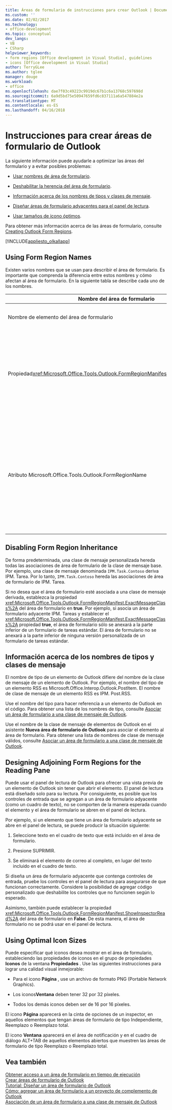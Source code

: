 ```yaml
---
title: Áreas de formulario de instrucciones para crear Outlook | Documentos de Microsoft
ms.custom: ''
ms.date: 02/02/2017
ms.technology:
- office-development
ms.topic: conceptual
dev_langs:
- VB
- CSharp
helpviewer_keywords:
- form regions [Office development in Visual Studio], guidelines
- icons [Office development in Visual Studio]
author: TerryGLee
ms.author: tglee
manager: douge
ms.workload:
- office
ms.openlocfilehash: dae7f03c49223c9919dc67b1c6a13768c597698d
ms.sourcegitcommit: 6a9d5bd75e50947659fd6c837111a6a547884e2a
ms.translationtype: MT
ms.contentlocale: es-ES
ms.lasthandoff: 04/16/2018
---
```

# <a name="guidelines-for-creating-outlook-form-regions"></a>Instrucciones para crear áreas de formulario de Outlook
  La siguiente información puede ayudarle a optimizar las áreas del formulario y a evitar posibles problemas:  
  
-   [Usar nombres de área de formulario](#UsingFormRegions).  
  
-   [Deshabilitar la herencia del área de formulario](#DisablingInheritance).  
  
-   [Información acerca de los nombres de tipos y clases de mensaje](#ClassNames).  
  
-   [Diseñar áreas de formulario adyacentes para el panel de lectura](#ReadingPane).  
  
-   [Usar tamaños de icono óptimos](#UsingOptimal).  
  
 Para obtener más información acerca de las áreas de formulario, consulte [Creating Outlook Form Regions](../vsto/creating-outlook-form-regions.md).  
  
 [!INCLUDE[appliesto_olkallapp](../vsto/includes/appliesto-olkallapp-md.md)]  
  
##  <a name="UsingFormRegions"></a> Using Form Region Names  
 Existen varios nombres que se usan para describir el área de formulario. Es importante que comprenda la diferencia entre estos nombres y cómo afectan al área de formulario. En la siguiente tabla se describe cada uno de los nombres.  
  
|Nombre del área de formulario|Descripción|  
|----------------------|-----------------|  
|Nombre de elemento del área de formulario|Es el nombre que especifica para el elemento **Área de formulario de Outlook** en el cuadro de diálogo **Agregar nuevo elemento** . Éste es el nombre del archivo de código del área de formulario que aparece en el **Explorador de soluciones**.|  
|Propiedad<xref:Microsoft.Office.Tools.Outlook.FormRegionManifest.FormRegionName%2A> |Debe especificar este nombre en la página **Escriba un texto descriptivo y seleccione sus preferencias de presentación** del asistente **Nueva área de formulario de Outlook** . Este nombre aparece como la propiedad **FormRegionName** en la ventana **Propiedades** .<br /><br /> Use la propiedad <xref:Microsoft.Office.Tools.Outlook.FormRegionManifest.FormRegionName%2A> para especificar la etiqueta que identifica el área de formulario en la interfaz de usuario (UI) de Outlook. En áreas de formulario independientes, este nombre aparece como un botón en la cinta de opciones del elemento de Outlook.<br /><br /> En las áreas de formulario adyacentes, este nombre aparece como texto de encabezado sobre el área de formulario.|  
|Atributo Microsoft.Office.Tools.Outlook.FormRegionName|Al agregar un elemento **Área de formulario de Outlook** al proyecto, Visual Studio establece esta propiedad en el nombre completo del área de formulario. El nombre completo predeterminado es el nombre del complemento VSTO conectado al nombre del área de formulario mediante un punto; por ejemplo, `OutlookAddIn1.FormRegion1`.<br /><br /> Este nombre completo también aparece como atributo en la parte superior de la clase del generador del área del formulario.<br /><br /> Utilice el atributo Microsoft.Office.Tools.Outlook.FormRegionName para identificar de forma exclusiva el área de formulario a través de todos los complementos de VSTO para Outlook. No se puede cambiar el valor del atributo Microsoft.Office.Tools.Outlook.FormRegionName cambiando el elemento de área de formulario o cambiando el <xref:Microsoft.Office.Tools.Outlook.FormRegionManifest.FormRegionName%2A> propiedad. Para cambiar este nombre, debe modificar el atributo Microsoft.Office.Tools.Outlook.FormRegionName en el archivo de código de área de formulario.|  
  
##  <a name="DisablingInheritance"></a> Disabling Form Region Inheritance  
 De forma predeterminada, una clase de mensaje personalizada hereda todas las asociaciones de área de formulario de la clase de mensaje base. Por ejemplo, una clase de mensaje denominada `IPM.Task.Contoso` deriva IPM. Tarea. Por lo tanto, `IPM.Task.Contoso` hereda las asociaciones de área de formulario de IPM. Tarea.  
  
 Si no desea que el área de formulario esté asociada a una clase de mensaje derivada, establezca la propiedad <xref:Microsoft.Office.Tools.Outlook.FormRegionManifest.ExactMessageClass%2A> del área de formulario en **true**. Por ejemplo, si asocia un área de formulario adyacente IPM. Tareas y establecer el <xref:Microsoft.Office.Tools.Outlook.FormRegionManifest.ExactMessageClass%2A> propiedad **true**, el área de formulario sólo se anexará a la parte inferior de un formulario de tareas estándar. El área de formulario no se anexará a la parte inferior de ninguna versión personalizada de un formulario de tareas estándar.  
  
##  <a name="ClassNames"></a> Información acerca de los nombres de tipos y clases de mensaje  
 El nombre de tipo de un elemento de Outlook difiere del nombre de la clase de mensaje de un elemento de Outlook. Por ejemplo, el nombre del tipo de un elemento RSS es Microsoft.Office.Interop.Outlook.PostItem. El nombre de clase de mensaje de un elemento RSS es IPM. Post.RSS.  
  
 Use el nombre del tipo para hacer referencia a un elemento de Outlook en el código. Para obtener una lista de los nombres de tipo, consulte [Asociar un área de formulario a una clase de mensaje de Outlook](../vsto/associating-a-form-region-with-an-outlook-message-class.md).  
  
 Use el nombre de la clase de mensaje de elementos de Outlook en el asistente **Nueva área de formulario de Outlook** para asociar el elemento al área de formulario. Para obtener una lista de nombres de clase de mensaje válidos, consulte [Asociar un área de formulario a una clase de mensaje de Outlook](../vsto/associating-a-form-region-with-an-outlook-message-class.md).  
  
##  <a name="ReadingPane"></a> Designing Adjoining Form Regions for the Reading Pane  
 Puede usar el panel de lectura de Outlook para ofrecer una vista previa de un elemento de Outlook sin tener que abrir el elemento. El panel de lectura está diseñado solo para su lectura. Por consiguiente, es posible que los controles de entrada que se agregan a un área de formulario adyacente (como un cuadro de texto), no se comporten de la manera esperada cuando el elemento y el área de formulario se abren en el panel de lectura.  
  
 Por ejemplo, si un elemento que tiene un área de formulario adyacente se abre en el panel de lectura, se puede producir la situación siguiente:  
  
1.  Seleccione texto en el cuadro de texto que está incluido en el área de formulario.  
  
2.  Presione SUPRIMIR.  
  
3.  Se eliminará el elemento de correo al completo, en lugar del texto incluido en el cuadro de texto.  
  
 Si diseña un área de formulario adyacente que contenga controles de entrada, pruebe los controles en el panel de lectura para asegurarse de que funcionan correctamente. Considere la posibilidad de agregar código personalizado que deshabilite los controles que no funcionen según lo esperado.  
  
 Asimismo, también puede establecer la propiedad <xref:Microsoft.Office.Tools.Outlook.FormRegionManifest.ShowInspectorRead%2A> del área de formulario en **False**. De esta manera, el área de formulario no se podrá usar en el panel de lectura.  
  
##  <a name="UsingOptimal"></a> Using Optimal Icon Sizes  
 Puede especificar qué iconos desea mostrar en el área de formulario, estableciendo las propiedades de iconos en el grupo de propiedades **Iconos** de la ventana **Propiedades** . Use las siguientes instrucciones para lograr una calidad visual inmejorable:  
  
-   Para el icono **Página** , use un archivo de formato PNG (Portable Network Graphics).  
  
-   Los iconos**Ventana** deben tener 32 por 32 píxeles.  
  
-   Todos los demás iconos deben ser de 16 por 16 píxeles.  
  
 El icono **Página** aparecerá en la cinta de opciones de un inspector, en aquellos elementos que tengan áreas de formulario de tipo Independiente, Reemplazo o Reemplazo total.  
  
 El icono **Ventana** aparecerá en el área de notificación y en el cuadro de diálogo ALT+TAB de aquellos elementos abiertos que muestren las áreas de formulario de tipo Reemplazo o Reemplazo total.  
  
## <a name="see-also"></a>Vea también  
 [Obtener acceso a un área de formulario en tiempo de ejecución](../vsto/accessing-a-form-region-at-run-time.md)   
 [Crear áreas de formulario de Outlook](../vsto/creating-outlook-form-regions.md)   
 [Tutorial: Diseñar un área de formulario de Outlook](../vsto/walkthrough-designing-an-outlook-form-region.md)   
 [Cómo: agregar un área de formulario a un proyecto de complemento de Outlook](../vsto/how-to-add-a-form-region-to-an-outlook-add-in-project.md)   
 [Asociación de un área de formulario a una clase de mensaje de Outlook](../vsto/associating-a-form-region-with-an-outlook-message-class.md)  
  
  